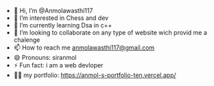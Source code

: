 - 👋 Hi, I’m @Anmolawasthi117
- 👀 I’m interested in Chess and dev
- 🌱 I’m currently learning Dsa in c++
- 💞️ I’m looking to collaborate on any type of website wich provid me a chalenge
- 📫 How to reach me anmolawasthi117@gmail.com
- 😄 Pronouns: siranmol
- ⚡ Fun fact: i am a web devloper
- 😶‍🌫️ my portfolio: https://anmol-s-portfolio-ten.vercel.app/
<!---
Anmolawasthi117/Anmolawasthi117 is a ✨ special ✨ repository because its `README.md` (this file) appears on your GitHub profile.
You can click the Preview link to take a look at your changes.
--->
